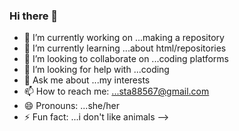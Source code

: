 ### Hi there 👋


- 🔭 I’m currently working on ...making a repository
- 🌱 I’m currently learning ...about html/repositories
- 👯 I’m looking to collaborate on ...coding platforms
- 🤔 I’m looking for help with ...coding
- 💬 Ask me about ...my interests
- 📫 How to reach me: ...sta88567@gmail.com
- 😄 Pronouns: ...she/her
- ⚡ Fun fact: ...i don't like animals
-->
